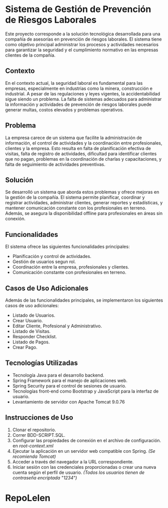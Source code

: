 # Sistema de Gestión de Prevención de Riesgos Laborales

Este proyecto corresponde a la solución tecnológica desarrollada para una compañía de asesorías en prevención de riesgos laborales. El sistema tiene como objetivo principal administrar los procesos y actividades necesarios para garantizar la seguridad y el cumplimiento normativo en las empresas clientes de la compañía.

## Contexto

En el contexto actual, la seguridad laboral es fundamental para las empresas, especialmente en industrias como la minera, construcción e industrial. A pesar de las regulaciones y leyes vigentes, la accidentabilidad sigue siendo un problema. La falta de sistemas adecuados para administrar la información y actividades de prevención de riesgos laborales puede generar multas, costos elevados y problemas operativos.

## Problema

La empresa carece de un sistema que facilite la administración de información, el control de actividades y la coordinación entre profesionales, clientes y la empresa. Esto resulta en falta de planificación efectiva de visitas, falta de registro de actividades, dificultad para identificar clientes que no pagan, problemas en la coordinación de charlas y capacitaciones, y falta de seguimiento de actividades preventivas.

## Solución

Se desarrolló un sistema que aborda estos problemas y ofrece mejoras en la gestión de la compañía. El sistema permite planificar, coordinar y registrar actividades, administrar clientes, generar reportes y estadísticas, y mantener comunicación constante con los profesionales en terreno. Además, se asegura la disponibilidad offline para profesionales en áreas sin conexión.

## Funcionalidades

El sistema ofrece las siguientes funcionalidades principales:

- Planificación y control de actividades.
- Gestión de usuarios segun rol.
- Coordinación entre la empresa, profesionales y clientes.
- Comunicación constante con profesionales en terreno.

## Casos de Uso Adicionales

Además de las funcionalidades principales, se implementaron los siguientes casos de uso adicionales:

- Listado de Usuarios.
- Crear Usuario.
- Editar Cliente, Profesional y Administrativo.
- Listado de Visitas.
- Responder Checklist.
- Listado de Pagos.
- Crear Pago.

## Tecnologías Utilizadas

- Tecnología Java para el desarrollo backend.
- Spring Framework  para el manejo de aplicaciones web.
- Spring Security para el control de sesiones de usuario.
- Tecnologías front-end como Bootstrap y JavaScript para la interfaz de usuario.
- Levantamiento de servidor con Apache Tomcat 9.0.76

## Instrucciones de Uso

1. Clonar el repositorio.
2. Correr BDD-SCRIPT.SQL.
3. Configurar las propiedades de conexión en el archivo de configuración. en _root-context.xml_
4. Ejecutar la aplicación en un servidor web compatible con Spring. _(Se recomienda Tomcat)_
5. Acceder a través del navegador a la URL correspondiente.
6. Iniciar sesión con las credenciales proporcionadas o crear una nueva cuenta según el perfil de usuario.
     _(Todos los usuarios tienen de contraseña encriptada "1234")_
# RepoLelen
